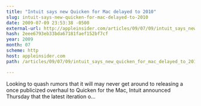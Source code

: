 ```yaml
---
title: "Intuit says new Quicken for Mac delayed to 2010"
slug: intuit-says-new-quicken-for-mac-delayed-to-2010
date: 2009-07-09 23:53:38 -0500
external-url: http://appleinsider.com/articles/09/07/09/intuit_says_new_quicken_for_mac_delayed_to_2010
hash: 2eee6793eb33bda67181faef152bf7cf
year: 2009
month: 07
scheme: http
host: appleinsider.com
path: /articles/09/07/09/intuit_says_new_quicken_for_mac_delayed_to_2010

---
```


Looking to quash rumors that it will may never get around to releasing a once publicized overhaul to Quicken for the Mac, Intuit announced Thursday that the latest iteration o...
